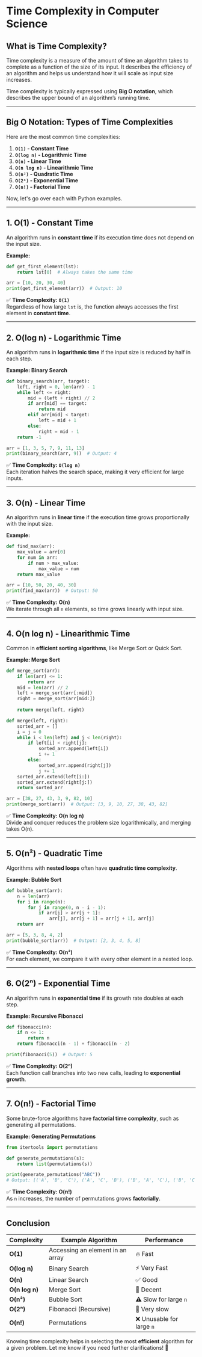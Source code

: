 # **Time Complexity in Computer Science**

## **What is Time Complexity?**

Time complexity is a measure of the amount of time an algorithm takes to complete as a function of the size of its input. It describes the efficiency of an algorithm and helps us understand how it will scale as input size increases.

Time complexity is typically expressed using **Big O notation**, which describes the upper bound of an algorithm’s running time.

---

## **Big O Notation: Types of Time Complexities**

Here are the most common time complexities:

1. **`O(1)` - Constant Time**
2. **`O(log n)` - Logarithmic Time**
3. **`O(n)` - Linear Time**
4. **`O(n log n)` - Linearithmic Time**
5. **`O(n²)` - Quadratic Time**
6. **`O(2ⁿ)` - Exponential Time**
7. **`O(n!)` - Factorial Time**

Now, let's go over each with Python examples.

---

## **1. O(1) - Constant Time**

An algorithm runs in **constant time** if its execution time does not depend on the input size.

**Example:**

```python
def get_first_element(lst):
    return lst[0]  # Always takes the same time

arr = [10, 20, 30, 40]
print(get_first_element(arr))  # Output: 10
```

✅ **Time Complexity: `O(1)`**  
Regardless of how large `lst` is, the function always accesses the first element in **constant time**.

---

## **2. O(log n) - Logarithmic Time**

An algorithm runs in **logarithmic time** if the input size is reduced by half in each step.

**Example: Binary Search**

```python
def binary_search(arr, target):
    left, right = 0, len(arr) - 1
    while left <= right:
        mid = (left + right) // 2
        if arr[mid] == target:
            return mid
        elif arr[mid] < target:
            left = mid + 1
        else:
            right = mid - 1
    return -1

arr = [1, 3, 5, 7, 9, 11, 13]
print(binary_search(arr, 9))  # Output: 4
```

✅ **Time Complexity: `O(log n)`**  
Each iteration halves the search space, making it very efficient for large inputs.

---

## **3. O(n) - Linear Time**

An algorithm runs in **linear time** if the execution time grows proportionally with the input size.

**Example:**

```python
def find_max(arr):
    max_value = arr[0]
    for num in arr:
        if num > max_value:
            max_value = num
    return max_value

arr = [10, 50, 20, 40, 30]
print(find_max(arr))  # Output: 50
```

✅ **Time Complexity: O(n)**  
We iterate through all `n` elements, so time grows linearly with input size.

---

## **4. O(n log n) - Linearithmic Time**

Common in **efficient sorting algorithms**, like Merge Sort or Quick Sort.

**Example: Merge Sort**

```python
def merge_sort(arr):
    if len(arr) <= 1:
        return arr
    mid = len(arr) // 2
    left = merge_sort(arr[:mid])
    right = merge_sort(arr[mid:])
    
    return merge(left, right)

def merge(left, right):
    sorted_arr = []
    i = j = 0
    while i < len(left) and j < len(right):
        if left[i] < right[j]:
            sorted_arr.append(left[i])
            i += 1
        else:
            sorted_arr.append(right[j])
            j += 1
    sorted_arr.extend(left[i:])
    sorted_arr.extend(right[j:])
    return sorted_arr

arr = [38, 27, 43, 3, 9, 82, 10]
print(merge_sort(arr))  # Output: [3, 9, 10, 27, 38, 43, 82]
```

✅ **Time Complexity: O(n log n)**  
Divide and conquer reduces the problem size logarithmically, and merging takes O(n).

---

## **5. O(n²) - Quadratic Time**

Algorithms with **nested loops** often have **quadratic time complexity**.

**Example: Bubble Sort**

```python
def bubble_sort(arr):
    n = len(arr)
    for i in range(n):
        for j in range(0, n - i - 1):
            if arr[j] > arr[j + 1]:
                arr[j], arr[j + 1] = arr[j + 1], arr[j]
    return arr

arr = [5, 3, 8, 4, 2]
print(bubble_sort(arr))  # Output: [2, 3, 4, 5, 8]
```

✅ **Time Complexity: O(n²)**  
For each element, we compare it with every other element in a nested loop.

---

## **6. O(2ⁿ) - Exponential Time**

An algorithm runs in **exponential time** if its growth rate doubles at each step.

**Example: Recursive Fibonacci**

```python
def fibonacci(n):
    if n <= 1:
        return n
    return fibonacci(n - 1) + fibonacci(n - 2)

print(fibonacci(5))  # Output: 5
```

✅ **Time Complexity: O(2ⁿ)**  
Each function call branches into two new calls, leading to **exponential growth**.

---

## **7. O(n!) - Factorial Time**

Some brute-force algorithms have **factorial time complexity**, such as generating all permutations.

**Example: Generating Permutations**

```python
from itertools import permutations

def generate_permutations(s):
    return list(permutations(s))

print(generate_permutations("ABC"))
# Output: [('A', 'B', 'C'), ('A', 'C', 'B'), ('B', 'A', 'C'), ('B', 'C', 'A'), ('C', 'A', 'B'), ('C', 'B', 'A')]
```

✅ **Time Complexity: O(n!)**  
As `n` increases, the number of permutations grows **factorially**.

---

## **Conclusion**

| Complexity | Example Algorithm | Performance |
|------------|------------------|-------------|
| **O(1)** | Accessing an element in an array | 🔥 Fast |
| **O(log n)** | Binary Search | ⚡ Very Fast |
| **O(n)** | Linear Search | ✅ Good |
| **O(n log n)** | Merge Sort | 🔄 Decent |
| **O(n²)** | Bubble Sort | ⚠️ Slow for large `n` |
| **O(2ⁿ)** | Fibonacci (Recursive) | 🚨 Very slow |
| **O(n!)** | Permutations | ❌ Unusable for large `n` |

Knowing time complexity helps in selecting the most **efficient** algorithm for a given problem. Let me know if you need further clarifications! 🚀
